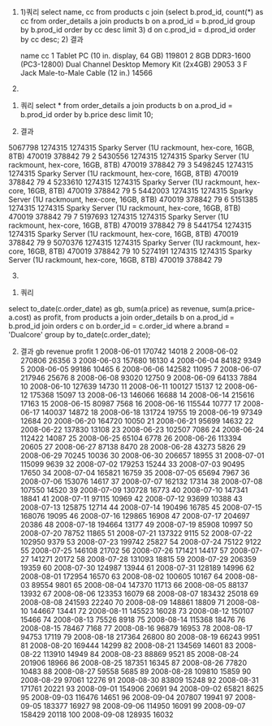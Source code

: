 1.   1)쿼리
select name, cc from products c join (select b.prod_id, count(*) as cc from order_details a join products b on a.prod_id = b.prod_id group by b.prod_id order by cc desc limit 3) d
 on c.prod_id = d.prod_id order by cc desc;
    2) 결과

     	name	cc
    1	Tablet PC (10 in. display, 64 GB)	119801
    2	8GB DDR3-1600 (PC3-12800) Dual Channel Desktop Memory Kit (2x4GB)	29053
    3	F Jack Male-to-Male Cable (12 in.)	14566

2.
1) 쿼리
 select * from order_details a join products b on a.prod_id = b.prod_id order by b.price desc limit 10;

2) 결과

5067798	1274315	1274315	Sparky	Server (1U rackmount, hex-core, 16GB, 8TB)	470019	378842	79
2	5430556	1274315	1274315	Sparky	Server (1U rackmount, hex-core, 16GB, 8TB)	470019	378842	79
3	5498245	1274315	1274315	Sparky	Server (1U rackmount, hex-core, 16GB, 8TB)	470019	378842	79
4	5233610	1274315	1274315	Sparky	Server (1U rackmount, hex-core, 16GB, 8TB)	470019	378842	79
5	5442003	1274315	1274315	Sparky	Server (1U rackmount, hex-core, 16GB, 8TB)	470019	378842	79
6	5151385	1274315	1274315	Sparky	Server (1U rackmount, hex-core, 16GB, 8TB)	470019	378842	79
7	5197693	1274315	1274315	Sparky	Server (1U rackmount, hex-core, 16GB, 8TB)	470019	378842	79
8	5441754	1274315	1274315	Sparky	Server (1U rackmount, hex-core, 16GB, 8TB)	470019	378842	79
9	5070376	1274315	1274315	Sparky	Server (1U rackmount, hex-core, 16GB, 8TB)	470019	378842	79
10	5274191	1274315	1274315	Sparky	Server (1U rackmount, hex-core, 16GB, 8TB)	470019	378842	79

3.
1) 쿼리

select  to_date(c.order_date) as gb,
        sum(a.price) as revenue,
        sum(a.price-a.cost) as profit,
        from products a join order_details b on a.prod_id = b.prod_id join orders c on b.order_id = c.order_id
     where a.brand = 'Dualcore'
     group by to_date(c.order_date);

2) 결과
 	gb	revenue	profit
1	2008-06-01	170742	14018
2	2008-06-02	270806	26356
3	2008-06-03	157680	16130
4	2008-06-04	84182	9349
5	2008-06-05	99186	10465
6	2008-06-06	142582	11095
7	2008-06-07	217946	25676
8	2008-06-08	93020	12750
9	2008-06-09	64133	7884
10	2008-06-10	127639	14730
11	2008-06-11	100127	15137
12	2008-06-12	175368	15097
13	2008-06-13	146066	16688
14	2008-06-14	215616	17163
15	2008-06-15	80987	7568
16	2008-06-16	115544	10777
17	2008-06-17	140037	14872
18	2008-06-18	131724	19755
19	2008-06-19	97349	12684
20	2008-06-20	164720	10050
21	2008-06-21	95699	14632
22	2008-06-22	137830	13108
23	2008-06-23	102507	7086
24	2008-06-24	112422	14087
25	2008-06-25	65104	6778
26	2008-06-26	113394	20605
27	2008-06-27	87138	8470
28	2008-06-28	43273	5826
29	2008-06-29	70245	10036
30	2008-06-30	206657	18955
31	2008-07-01	115099	9639
32	2008-07-02	179253	15244
33	2008-07-03	90495	17650
34	2008-07-04	165821	16759
35	2008-07-05	65694	7967
36	2008-07-06	153076	14617
37	2008-07-07	162132	17314
38	2008-07-08	107550	14520
39	2008-07-09	130728	16773
40	2008-07-10	147341	18841
41	2008-07-11	97115	10969
42	2008-07-12	93699	10388
43	2008-07-13	125875	12714
44	2008-07-14	190496	16785
45	2008-07-15	168076	19095
46	2008-07-16	129865	16908
47	2008-07-17	204697	20386
48	2008-07-18	194664	13177
49	2008-07-19	85908	10997
50	2008-07-20	78752	11865
51	2008-07-21	137322	9115
52	2008-07-22	102950	9379
53	2008-07-23	199742	25827
54	2008-07-24	75122	9122
55	2008-07-25	146108	21702
56	2008-07-26	171421	14417
57	2008-07-27	141271	20172
58	2008-07-28	131093	18815
59	2008-07-29	206359	19359
60	2008-07-30	124987	13944
61	2008-07-31	128189	14996
62	2008-08-01	172954	16570
63	2008-08-02	100605	10167
64	2008-08-03	89554	9801
65	2008-08-04	147370	11713
66	2008-08-05	88137	13932
67	2008-08-06	123353	16079
68	2008-08-07	183432	25018
69	2008-08-08	241593	22240
70	2008-08-09	148861	18809
71	2008-08-10	144667	13441
72	2008-08-11	145523	16028
73	2008-08-12	150107	15466
74	2008-08-13	75526	8918
75	2008-08-14	115368	18476
76	2008-08-15	78467	7168
77	2008-08-16	96879	16953
78	2008-08-17	94753	17119
79	2008-08-18	217364	26800
80	2008-08-19	66243	9951
81	2008-08-20	169444	14299
82	2008-08-21	134569	14601
83	2008-08-22	113910	14949
84	2008-08-23	88869	9521
85	2008-08-24	201906	18966
86	2008-08-25	187351	16345
87	2008-08-26	77820	10483
88	2008-08-27	59558	5685
89	2008-08-28	109810	15859
90	2008-08-29	97061	12276
91	2008-08-30	83809	15248
92	2008-08-31	171761	20221
93	2008-09-01	154906	20691
94	2008-09-02	65821	8625
95	2008-09-03	116476	14651
96	2008-09-04	207807	19941
97	2008-09-05	183377	16927
98	2008-09-06	114950	16091
99	2008-09-07	158429	20118
100	2008-09-08	128935	16032
